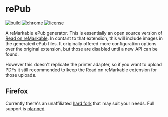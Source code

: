 # rePub

[![build](https://github.com/hafaio/repub/actions/workflows/build.yml/badge.svg)](https://github.com/hafaio/repub/actions/workflows/build.yml)
[![chrome](https://img.shields.io/badge/chrome-extension-orange)](https://chrome.google.com/webstore/detail/repub/blkjpagbjaekkpojgcgdapmikoaolpbl)
[![license](https://img.shields.io/github/license/hafaio/repub)](LICENSE)

A reMarkable ePub generator. This is essentially an open source version of
[Read on reMarkable](https://chrome.google.com/webstore/detail/read-on-remarkable/bfhkfdnddlhfippjbflipboognpdpoeh).
In contast to that extension, this will include images in the generated ePub
files. It originally offered more configuration options over the original
extension, but those are disabled until a new API can be found.

However this doesn't replicate the printer adapter, so if you want to upload
PDFs it still recommended to keep the Read on reMarkable extension for those
uploads.

## Firefox

Currently there's an unaffiliated [hard fork](https://github.com/jrockwar/repubfox) that may suit your needs. Full support is [planned](https://github.com/hafaio/repub/issues/14)
